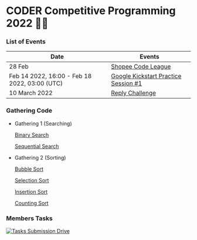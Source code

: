 # CODER Competitive Programming 2022 👨‍💻

### List of Events

|Date                |Events                          |
|----------------|-------------------------------|
|28 Feb|[Shopee Code League](https://careers.shopee.sg/codeleague/)            |'Isn't this fun?'            |
|Feb 14 2022, 16:00 - Feb 18 2022, 03:00 (UTC)          |[Google Kickstart Practice Session #1](https://codingcompetitions.withgoogle.com/kickstart/schedule)            |"Isn't this fun?"            |
|10 March 2022         |[Reply Challenge](https://challenges.reply.com/tamtamy/challenges/category/coding#home)|
### Gathering Code
  * Gathering 1 (Searching)

      [Binary Search](1-Gathering-Code/Gathering-1/binary-search.cpp)
      
      [Sequential Search](1-Gathering-Code/Gathering-1/sequential-search.cpp)


  * Gathering 2 (Sorting)

    [Bubble Sort](1-Gathering-Code/Gathering-2/bubble-sort.cpp)
    
    [Selection Sort](1-Gathering-Code/Gathering-2/selection-sort.cpp)

    [Insertion Sort](1-Gathering-Code/Gathering-2/insertion-sort.cpp)
    
    [Counting Sort](1-Gathering-Code/Gathering-2/countring-sort.cpp)

  

### Members Tasks

<a href="https://drive.google.com/drive/folders/1GLDRXLkRwOzocTyO__YWf2a1iMHUlw5T?usp=sharing">
 
![Tasks Submission Drive](https://img.shields.io/badge/Google_Cloud-4285F4?style=for-the-badge&logo=google-cloud&logoColor=white)
